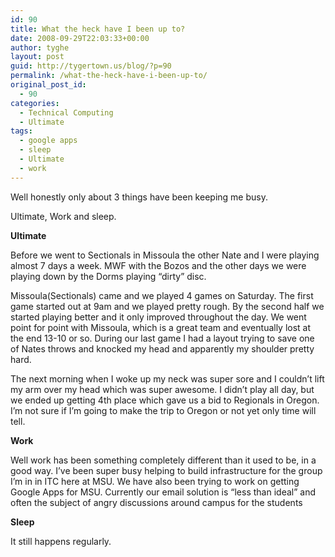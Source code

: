 ```yaml
---
id: 90
title: What the heck have I been up to?
date: 2008-09-29T22:03:33+00:00
author: tyghe
layout: post
guid: http://tygertown.us/blog/?p=90
permalink: /what-the-heck-have-i-been-up-to/
original_post_id:
  - 90
categories:
  - Technical Computing
  - Ultimate
tags:
  - google apps
  - sleep
  - Ultimate
  - work
---
```

Well honestly only about 3 things have been keeping me busy.

Ultimate, Work and sleep.

**Ultimate**
  
Before we went to Sectionals in Missoula the other Nate and I were playing almost 7 days a week. MWF with the Bozos and the other days we were playing down by the Dorms playing &#8220;dirty&#8221; disc.
  
Missoula(Sectionals) came and we played 4 games on Saturday. The first game started out at 9am and we played pretty rough. By the second half we started playing better and it only improved throughout the day. We went point for point with Missoula, which is a great team and eventually lost at the end 13-10 or so. During our last game I had a layout trying to save one of Nates throws and knocked my head and apparently my shoulder pretty hard.
  
The next morning when I woke up my neck was super sore and I couldn&#8217;t lift my arm over my head which was super awesome. I didn&#8217;t play all day, but we ended up getting 4th place which gave us a bid to Regionals in Oregon. I&#8217;m not sure if I&#8217;m going to make the trip to Oregon or not yet only time will tell.

**Work**
  
Well work has been something completely different than it used to be, in a good way. I&#8217;ve been super busy helping to build infrastructure for the group I&#8217;m in in ITC here at MSU. We have also been trying to work on getting Google Apps for MSU. Currently our email solution is &#8220;less than ideal&#8221; and often the subject of angry discussions around campus for the students

**Sleep**
  
It still happens regularly.